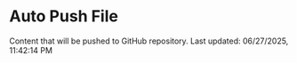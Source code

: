 # Auto Push File

Content that will be pushed to GitHub repository.
Last updated: 06/27/2025, 11:42:14 PM